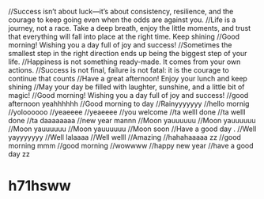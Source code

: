 //Success isn’t about luck—it’s about consistency, resilience, and the courage to keep going even when the odds are against you.
//Life is a journey, not a race. Take a deep breath, enjoy the little moments, and trust that everything will fall into place at the right time. Keep shining
//Good morning! Wishing you a day full of joy and success!
//Sometimes the smallest step in the right direction ends up being the biggest step of your life.
//Happiness is not something ready-made. It comes from your own actions.
//Success is not final, failure is not fatal: it is the courage to continue that counts
//Have a great afternoon! Enjoy your lunch and keep shining
//May your day be filled with laughter, sunshine, and a little bit of magic!
//Good morning! Wishing you a day full of joy and success!
//good afternoon yeahhhhhh
//Good morning to day
//Rainyyyyyyy
//hello mornig
//yoloooooo
//yeaeeee
//yeaeeee
//you welcome
//ta welll done
//ta welll done
//ta daaaaaaaa
//new year mannn
//Moon yauuuuuu
//Moon yauuuuuu
//Moon yauuuuuu
//Moon yauuuuuu
//Moon soon
//Have a good day .
//Well yayyyyyyy
//Well lalaaaa
//Well welll
//Amazing
//hahahaaaaa zz
//good morning mmm
//good morning
//wowwww
//happy new year
//have a good day zz
# h71hsww

